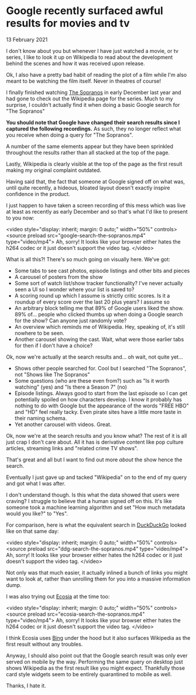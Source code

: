 # Google recently surfaced awful results for movies and tv
13 February 2021

I don&#39;t know about you but whenever I have just watched a movie, or tv series, I like to look it up on Wikipedia to read about the development behind the scenes and how it was received upon release.

Ok, I also have a pretty bad habit of reading the plot of a film while I&#39;m also meant to be watching the film itself. Never in theatres of course!

I finally finished watching [The Sopranos](https://en.wikipedia.org/wiki/The_Sopranos) in early December last year and had gone to check out the Wikipedia page for the series. Much to my surprise, I couldn&#39;t actually find it when doing a basic Google search for &#34;The Sopranos&#34;

**You should note that Google have changed their search results since I captured the following recordings.** As such, they no longer reflect what you receive when doing a query for &#34;The Sopranos&#34;.

A number of the same elements appear but they have been sprinkled throughout the results rather than all stacked at the top of the page.

Lastly, Wikipedia is clearly visible at the top of the page as the first result making my original complaint outdated.

Having said that, the fact that someone at Google signed off on what was, until quite recently, a hideous, bloated layout doesn&#39;t exactly inspire confidence in the product.

I just happen to have taken a screen recording of this mess which was live at least as recently as early December and so that&#39;s what I&#39;d like to present to you now:

&lt;video style=&#34;display: inherit; margin: 0 auto;&#34; width=&#34;50%&#34; controls&gt;
&lt;source preload src=&#34;google-search-the-sopranos.mp4&#34; type=&#34;video/mp4&#34;&gt;
Ah, sorry! It looks like your browser either hates the h264 codec or it just doesn&#39;t support the video tag.
&lt;/video&gt;

What is all this?! There&#39;s so much going on visually here. We&#39;ve got:

* Some tabs to see cast photos, episode listings and other bits and pieces
* A carousel of posters from the show
* Some sort of watch list/show tracker functionality? I&#39;ve never actually seen a UI so I wonder where your list is saved to?
* A scoring round up which I assume is strictly critic scores. Is it a roundup of every score over the last 20 plus years? I assume so
* An arbitrary block telling me that 89% of Google users liked the show. 89% of... people who clicked thumbs up when doing a Google search for the show? Can anyone just randomly vote?
* An overview which reminds me of Wikipedia. Hey, speaking of, it&#39;s still nowhere to be seen.
* Another carousel showing the cast. Wait, what were those earlier tabs for then if I don&#39;t have a choice?

Ok, now we&#39;re actually at the search results and... oh wait, not quite yet...

* Shows other people searched for. Cool but I searched &#34;The Sopranos&#34;, not &#34;Shows like The Sopranos&#34;
* Some questions (who are these even from?) such as &#34;Is it worth watching&#34; (yes) and &#34;Is there a Season 7&#34; (no)
* Episode listings. Always good to start from the last episode so I can get potentially spoiled on how characters develop. I know it probably has nothing to do with Google but the appearance of the words &#34;FREE HBO&#34; and &#34;HD&#34; feel really tacky. Even pirate sites have a little more taste in their naming schema.
* Yet another carousel with videos. Great.

Ok, now we&#39;re at the search results and you know what? The rest of it is all just crap I don&#39;t care about. All it has is derivative content like pop culture articles, streaming links and &#34;related crime TV shows&#34;.

That&#39;s great and all but I want to find out more *about* the show hence the search.

Eventually I just gave up and tacked &#34;Wikipedia&#34; on to the end of my query and got what I was after.

I don&#39;t understand though. Is this what the data showed that users were craving? I struggle to believe that a human signed off on this. It&#39;s like someone took a machine learning algorithm and set &#34;How much metadata would you like?&#34; to &#34;Yes&#34;.

For comparison, here is what the equivalent search in [DuckDuckGo](https://duckduckgo.com) looked like on that same day:

&lt;video style=&#34;display: inherit; margin: 0 auto;&#34; width=&#34;50%&#34; controls&gt;
&lt;source preload src=&#34;ddg-search-the-sopranos.mp4&#34; type=&#34;video/mp4&#34;&gt;
Ah, sorry! It looks like your browser either hates the h264 codec or it just doesn&#39;t support the video tag.
&lt;/video&gt;

Not only was that much easier, it actually inlined a bunch of links you might want to look at, rather than unrolling them for you into a massive information dump.

I was also trying out [Ecosia](https://www.ecosia.org) at the time too:

&lt;video style=&#34;display: inherit; margin: 0 auto;&#34; width=&#34;50%&#34; controls&gt;
&lt;source preload src=&#34;ecosia-search-the-sopranos.mp4&#34; type=&#34;video/mp4&#34;&gt;
Ah, sorry! It looks like your browser either hates the h264 codec or it just doesn&#39;t support the video tag.
&lt;/video&gt;

I think Ecosia uses [Bing](https://bing.com) under the hood but it also surfaces Wikipedia as the first result without any troubles.

Anyway, I should also point out that the Google search result was only ever served on mobile by the way. Performing the same query on desktop just shows Wikipedia as the first result like you might expect. Thankfully those card style widgets seem to be entirely quarantined to mobile as well.

Thanks, I hate it.
